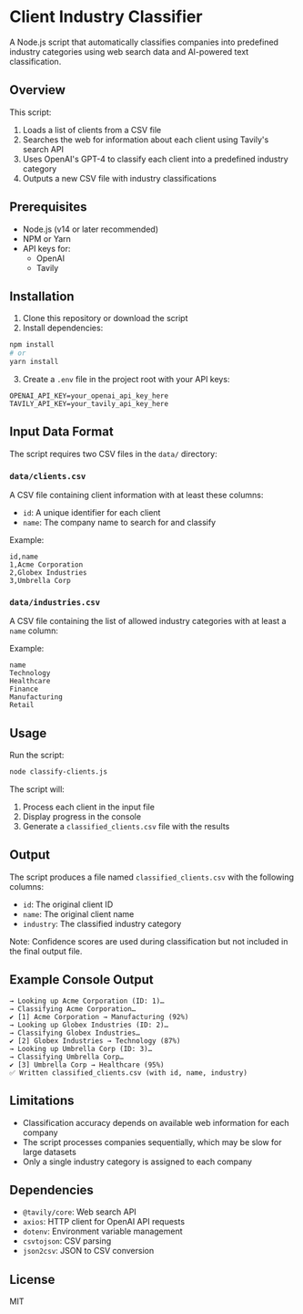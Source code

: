# Client Industry Classifier

A Node.js script that automatically classifies companies into predefined industry categories using web search data and AI-powered text classification.

## Overview

This script:

1. Loads a list of clients from a CSV file
2. Searches the web for information about each client using Tavily's search API
3. Uses OpenAI's GPT-4 to classify each client into a predefined industry category
4. Outputs a new CSV file with industry classifications

## Prerequisites

- Node.js (v14 or later recommended)
- NPM or Yarn
- API keys for:
  - OpenAI
  - Tavily

## Installation

1. Clone this repository or download the script
2. Install dependencies:

```bash
npm install
# or
yarn install
```

3. Create a `.env` file in the project root with your API keys:

```
OPENAI_API_KEY=your_openai_api_key_here
TAVILY_API_KEY=your_tavily_api_key_here
```

## Input Data Format

The script requires two CSV files in the `data/` directory:

### `data/clients.csv`

A CSV file containing client information with at least these columns:
- `id`: A unique identifier for each client
- `name`: The company name to search for and classify

Example:
```csv
id,name
1,Acme Corporation
2,Globex Industries
3,Umbrella Corp
```

### `data/industries.csv`

A CSV file containing the list of allowed industry categories with at least a `name` column:

Example:
```csv
name
Technology
Healthcare
Finance
Manufacturing
Retail
```

## Usage

Run the script:

```bash
node classify-clients.js
```

The script will:
1. Process each client in the input file
2. Display progress in the console
3. Generate a `classified_clients.csv` file with the results

## Output

The script produces a file named `classified_clients.csv` with the following columns:
- `id`: The original client ID
- `name`: The original client name
- `industry`: The classified industry category

Note: Confidence scores are used during classification but not included in the final output file.

## Example Console Output

```
→ Looking up Acme Corporation (ID: 1)…
→ Classifying Acme Corporation…
✔ [1] Acme Corporation → Manufacturing (92%)
→ Looking up Globex Industries (ID: 2)…
→ Classifying Globex Industries…
✔ [2] Globex Industries → Technology (87%)
→ Looking up Umbrella Corp (ID: 3)…
→ Classifying Umbrella Corp…
✔ [3] Umbrella Corp → Healthcare (95%)
✅ Written classified_clients.csv (with id, name, industry)
```

## Limitations

- Classification accuracy depends on available web information for each company
- The script processes companies sequentially, which may be slow for large datasets
- Only a single industry category is assigned to each company

## Dependencies

- `@tavily/core`: Web search API
- `axios`: HTTP client for OpenAI API requests 
- `dotenv`: Environment variable management
- `csvtojson`: CSV parsing
- `json2csv`: JSON to CSV conversion

## License

MIT

